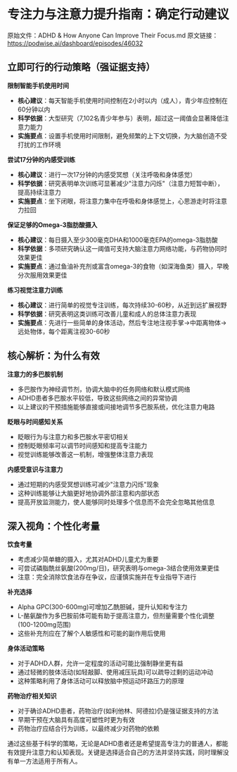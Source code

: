 # 专注力与注意力提升指南：确定行动建议

原始文件：ADHD & How Anyone Can Improve Their Focus.md
原文链接：https://podwise.ai/dashboard/episodes/46032

## 立即可行的行动策略（强证据支持）

**限制智能手机使用时间**
- **核心建议**：每天智能手机使用时间控制在2小时以内（成人），青少年应控制在60分钟以内
- **科学依据**：大型研究（7,102名青少年参与）表明，超过这一阈值会显著降低注意力能力
- **实施要点**：设置手机使用时间限制，避免频繁的上下文切换，为大脑创造不受打扰的工作环境

**尝试17分钟的内感受训练**
- **核心建议**：进行一次17分钟的内感受冥想（关注呼吸和身体感觉）
- **科学依据**：研究表明单次训练可显著减少"注意力闪烁"（注意力短暂中断），提高持续注意力
- **实施要点**：坐下闭眼，将注意力集中在呼吸和身体感觉上，心思游走时将注意力拉回

**保证足够的Omega-3脂肪酸摄入**
- **核心建议**：每日摄入至少300毫克DHA和1000毫克EPA的omega-3脂肪酸
- **科学依据**：多项研究确认这一阈值可支持大脑注意力网络功能，与药物协同时效果更佳
- **实施要点**：通过鱼油补充剂或富含omega-3的食物（如深海鱼类）摄入，早晚分次服用效果更佳

**练习视觉注意力训练**
- **核心建议**：进行简单的视觉专注训练，每次持续30-60秒，从近到远扩展视野
- **科学依据**：研究表明这类训练可改善儿童和成人的总体注意力表现
- **实施要点**：先进行一些简单的身体活动，然后专注地注视手掌→中距离物体→远处物体，每个距离注视30-60秒

## 核心解析：为什么有效

**注意力的多巴胺机制**
- 多巴胺作为神经调节剂，协调大脑中的任务网络和默认模式网络
- ADHD患者多巴胺水平较低，导致这些网络之间的异常协调
- 以上建议的干预措施能够直接或间接地调节多巴胺系统，优化注意力电路

**眨眼与时间感知关系**
- 眨眼行为与注意力和多巴胺水平密切相关
- 控制眨眼频率可以调节时间感知和提高专注能力
- 视觉训练能够改善这一机制，增强整体注意力表现

**内感受意识与注意力**
- 通过短期的内感受冥想训练可减少"注意力闪烁"现象
- 这种训练能够让大脑更好地协调外部注意和内部状态
- 提高开放监测能力，使人能够同时处理多个信息而不会完全忽略其他信息

## 深入视角：个性化考量

**饮食考量**
- 考虑减少简单糖的摄入，尤其对ADHD儿童尤为重要
- 可尝试磷脂酰丝氨酸(200mg/日)，研究表明与omega-3结合使用效果更佳
- 注意：完全消除饮食法存在争议，应谨慎实施并在专业指导下进行

**补充选择**
- Alpha GPC(300-600mg)可增加乙酰胆碱，提升认知和专注力
- L-酪氨酸作为多巴胺前体可能有助于提高注意力，但剂量需要个性化调整(100-1200mg范围)
- 这些补充剂应在了解个人敏感性和可能的副作用后使用

**身体活动策略**
- 对于ADHD人群，允许一定程度的活动可能比强制静坐更有益
- 通过轻微的肢体活动(如轻敲脚、使用减压玩具)可以疏导过剩的运动冲动
- 这种策略利用了身体活动可以释放脑中预运动环路压力的原理

**药物治疗相关知识**
- 对于确诊ADHD患者，药物治疗(如利他林、阿德拉)仍是强证据支持的方法
- 早期干预在大脑具有高度可塑性时更为有效
- 药物治疗应结合行为训练，以最终减少对药物的依赖

通过这些基于科学的策略，无论是ADHD患者还是希望提高专注力的普通人，都能有效提升注意力和认知表现。关键是选择适合自己的方法并坚持实践，同时理解没有单一方法适用于所有人。
